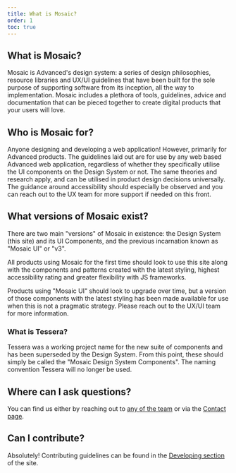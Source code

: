 ```yaml
---
title: What is Mosaic?
order: 1
toc: true
---
```

## What is Mosaic?

Mosaic is Advanced's design system: a series of design philosophies, resource libraries and UX/UI guidelines that have been built for the sole purpose of supporting software from its inception, all the way to implementation. Mosaic includes a plethora of tools, guidelines, advice and documentation that can be pieced together to create digital products that your users will love.

## Who is Mosaic for?

Anyone designing and developing a web application! However, primarily for Advanced products. The guidelines laid out are for use by any web based Advanced web application, regardless of whether they specifically utilise the UI components on the Design System or not. The same theories and research apply, and can be utilised in product design decisions universally. The guidance around accessibility should especially be observed and you can reach out to the UX team for more support if needed on this front.

## What versions of Mosaic exist?

There are two main "versions" of Mosaic in existence: the Design System (this site) and its UI Components, and the previous incarnation known as "Mosaic UI" or "v3".

All products using Mosaic for the first time should look to use this site along with the components and patterns created with the latest styling, highest accessibility rating and greater flexibility with JS frameworks. 

Products using "Mosaic UI" should look to upgrade over time, but a version of those components with the latest styling has been made available for use when this is not a pragmatic strategy. Please reach out to the UX/UI team for more information.

### What is Tessera?

Tessera was a working project name for the new suite of components and has been superseded by the Design System. From this point, these should simply be called the "Mosaic Design System Components". The naming convention Tessera will no longer be used. 

## Where can I ask questions?

You can find us either by reaching out to [any of the team](/mosaic/the-mosaic-design-team/) or via the [Contact page](/contact/). 

## Can I contribute?

Absolutely! Contributing guidelines can be found in the [Developing section](/developing/Contributing) of the site.